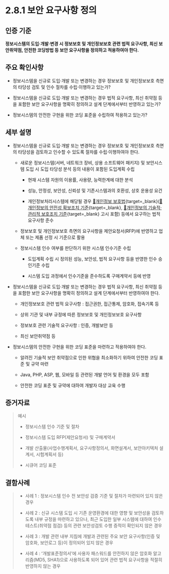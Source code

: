 # 2.8.1 보안 요구사항 정의

## 인증 기준

**정보시스템의 도입·개발·변경 시 정보보호 및 개인정보보호 관련 법적 요구사항, 최신 보안취약점, 안전한 코딩방법 등 보안 요구사항을 정의하고 적용하여야 한다.**

## 주요 확인사항

- 정보시스템을 신규로 도입·개발 또는 변경하는 경우 정보보호 및 개인정보보호 측면의 타당성 검토 및 인수 절차를 수립·이행하고 있는가?

- 정보시스템을 신규로 도입·개발 또는 변경하는 경우 법적 요구사항, 최신 취약점 등을 포함한 보안 요구사항을 명확히 정의하고 설계 단계에서부터 반영하고 있는가?

- 정보시스템의 안전한 구현을 위한 코딩 표준을 수립하여 적용하고 있는가?

## 세부 설명

- 정보시스템을 신규로 도입·개발 또는 변경하는 경우 정보보호 및 개인정보보호 측면의 타당성을 검토하고 인수할 수 있도록 절차를 수립·이행하여야 한다.

    - 새로운 정보시스템(서버, 네트워크 장비, 상용 소프트웨어 패키지) 및 보안시스템 도입 시 도입 타당성 분석 등의 내용이 포함된 도입계획 수립

        - 현재 시스템 자원의 이용률, 사용량, 능력한계에 대한 분석

        - 성능, 안정성, 보안성, 신뢰성 및 기존시스템과의 호환성, 상호 운용성 요건

        - 개인정보처리시스템에 해당될 경우 [🔗개인정보 보호법][개인정보 보호법]{target=_blank}([🔗개인정보의 안전성 확보조치 기준][개인정보의 안전성 확보조치 기준]{target=_blank}, [🔗개인정보의 기술적·관리적 보호조치 기준][개인정보의 기술적·관리적 보호조치 기준]{target=_blank} 고시 포함) 등에서 요구하는 법적 요구사항 준수

    - 정보보호 및 개인정보보호 측면의 요구사항을 제안요청서(RFP)에 반영하고 업체 또는 제품 선정 시 기준으로 활용

    - 정보시스템 인수 여부를 판단하기 위한 시스템 인수기준 수립

        - 도입계획 수립 시 정의된 성능, 보안성, 법적 요구사항 등을 반영한 인수 승인기준 수립

        - 시스템 도입 과정에서 인수기준을 준수하도록 구매계약서 등에 반영

- 정보시스템을 신규로 도입·개발 또는 변경하는 경우 법적 요구사항, 최신 취약점 등을 포함한 보안 요구사항을 명확히 정의하고 설계 단계에서부터 반영하여야 한다.

    - 개인정보보호 관련 법적 요구사항 : 접근권한, 접근통제, 암호화, 접속기록 등

    - 상위 기관 및 내부 규정에 따른 정보보호 및 개인정보보호 요구사항

    - 정보보호 관련 기술적 요구사항 : 인증, 개발보안 등

    - 최신 보안취약점 등

- 정보시스템의 안전한 구현을 위한 코딩 표준을 마련하고 적용하여야 한다.

    - 알려진 기술적 보안 취약점으로 인한 위협을 최소화하기 위하여 안전한 코딩 표준 및 규약 마련

    - Java, PHP, ASP, 웹, 모바일 등 관련된 개발 언어 및 환경을 모두 포함

    - 안전한 코딩 표준 및 규약에 대하여 개발자 대상 교육 수행

## 증거자료

> 예시
>
> - 정보시스템 인수 기준 및 절차
>
> - 정보시스템 도입 RFP(제안요청서) 및 구매계약서
>
> - 개발 산출물(사업수행계획서, 요구사항정의서, 화면설계서, 보안아키텍처 설계서, 시험계획서 등)
>
> - 시큐어 코딩 표준

## 결함사례

> - 사례 1 : 정보시스템 인수 전 보안성 검증 기준 및 절차가 마련되어 있지 않은 경우
>
> - 사례 2 : 신규 시스템 도입 시 기존 운영환경에 대한 영향 및 보안성을 검토하도록 내부 규정을 마련하고 있으나, 최근 도입한 일부 시스템에 대하여 인수테스트(취약점 점검) 등의 관련 보안성검토 수행 증적이 확인되지 않은 경우
>
> - 사례 3 : 개발 관련 내부 지침에 개발과 관련된 주요 보안 요구사항(인증 및 암호화, 보안로그 등)이 정의되어 있지 않은 경우
>
> - 사례 4 : ʻ개발표준정의서ʼ에 사용자 패스워드를 안전하지 않은 암호화 알고리즘(MD5, SHA1)으로 사용하도록 되어 있어 관련 법적 요구사항을 적절히 반영하지 않는 경우

[개인정보 보호법]: https://www.law.go.kr/법령/개인정보보호법 "개인정보 보호법"

[개인정보의 안전성 확보조치 기준]: https://www.law.go.kr/행정규칙/(개인정보보호위원회)개인정보의안전성확보조치기준 "개인정보의 안전성 확보조치 기준"

[개인정보의 기술적·관리적 보호조치 기준]: https://www.law.go.kr/행정규칙/(개인정보보호위원회)개인정보의기술적·관리적보호조치기준 "개인정보의 기술적·관리적 보호조치 기준"
